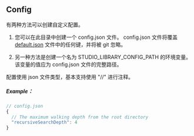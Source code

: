 
## Config

有两种方法可以创建自定义配置。

1. 您可以在此目录中创建一个 config.json 文件。
   config.json 文件将覆盖 [default.json](../src/studiolibrary/config/default.json) 文件中的任何键，并将被 git 忽略。

2. 另一种方法是创建一个名为 STUDIO_LIBRARY_CONFIG_PATH 的环境变量。该变量的值应为 config.json 文件的完整路径。

配置使用 json 文件类型，基本支持使用 "//" 进行注释。

##### Example：

```javascript
// config.json
{
  // The maximum walking depth from the root directory
  "recursiveSearchDepth": 4
}
```
